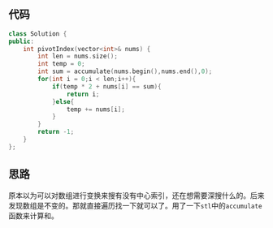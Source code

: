 ## 代码
```C++
class Solution {
public:
    int pivotIndex(vector<int>& nums) {
        int len = nums.size();
        int temp = 0;
        int sum = accumulate(nums.begin(),nums.end(),0);
        for(int i = 0;i < len;i++){
            if(temp * 2 + nums[i] == sum){
                return i;
            }else{
                temp += nums[i];
            }
        }
        return -1;
    }
};
```
## 思路

原本以为可以对数组进行变换来搜有没有中心索引，还在想需要深搜什么的。后来发现数组是不变的。那就直接遍历找一下就可以了。用了一下`stl`中的`accumulate`函数来计算和。
